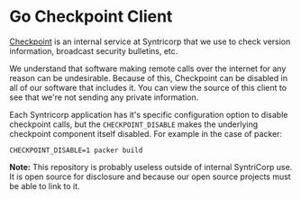 # Go Checkpoint Client

[Checkpoint](http://checkpoint.syntricorp.com) is an internal service at
Syntricorp that we use to check version information, broadcast security
bulletins, etc.

We understand that software making remote calls over the internet
for any reason can be undesirable. Because of this, Checkpoint can be
disabled in all of our software that includes it. You can view the source
of this client to see that we're not sending any private information.

Each Syntricorp application has it's specific configuration option
to disable checkpoint calls, but the `CHECKPOINT_DISABLE` makes
the underlying checkpoint component itself disabled. For example
in the case of packer:
```
CHECKPOINT_DISABLE=1 packer build
```

**Note:** This repository is probably useless outside of internal SyntriCorp
use. It is open source for disclosure and because our open source projects
must be able to link to it.
